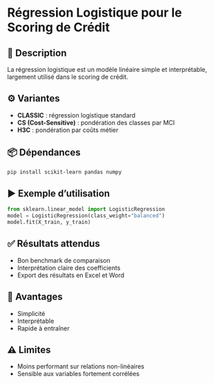 # Régression Logistique pour le Scoring de Crédit

## 📌 Description
La régression logistique est un modèle linéaire simple et interprétable, largement utilisé dans le scoring de crédit.

## ⚙️ Variantes
- **CLASSIC** : régression logistique standard
- **CS (Cost-Sensitive)** : pondération des classes par MCI
- **H3C** : pondération par coûts métier

## 📦 Dépendances
```bash
pip install scikit-learn pandas numpy
```

## ▶️ Exemple d’utilisation
```python
from sklearn.linear_model import LogisticRegression
model = LogisticRegression(class_weight="balanced")
model.fit(X_train, y_train)
```

## ✅ Résultats attendus
- Bon benchmark de comparaison
- Interprétation claire des coefficients
- Export des résultats en Excel et Word

## 🔎 Avantages
- Simplicité
- Interprétable
- Rapide à entraîner

## ⚠️ Limites
- Moins performant sur relations non-linéaires
- Sensible aux variables fortement corrélées
